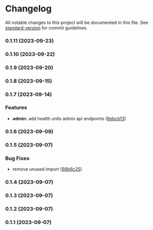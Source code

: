 # Changelog

All notable changes to this project will be documented in this file. See [standard-version](https://github.com/conventional-changelog/standard-version) for commit guidelines.

### 0.1.11 (2023-09-23)

### 0.1.10 (2023-09-22)

### 0.1.9 (2023-09-20)

### 0.1.8 (2023-09-15)

### 0.1.7 (2023-09-14)


### Features

* **admin:** add health units admin api endpoints ([8ebcb13](https://github.com/CarelyPT/crm-backend/commit/8ebcb13405defd32def59be3e98e6171a342c65e))

### 0.1.6 (2023-09-09)

### 0.1.5 (2023-09-07)


### Bug Fixes

* remove unused import ([66b6c25](https://github.com/CarelyPT/crm-backend/commit/66b6c250734eb33e8b91a5f8f7b5d91e9e9efef3))

### 0.1.4 (2023-09-07)

### 0.1.3 (2023-09-07)

### 0.1.2 (2023-09-07)

### 0.1.1 (2023-09-07)
